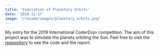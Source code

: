```yaml
---
title: 'Simulation of Planetary Orbits'
date: '2019-11-17'
image: "/resume/images/planetary_orbits.png"
---
```


My entry for the 2019 International CoderDojo competition. The aim of this project was to simulate the planets orbiting the Sun. Feel free to visit the [respository](https://github.com/JamieHol-ai/planetary-orbits-simulation) to see the code and the report.